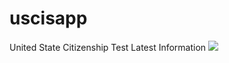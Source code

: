 # uscisapp
United State Citizenship Test Latest Information
<img  src="https://previews.dropbox.com/p/thumb/AAQP19eU_fOnBHtrgXWr8O1diC4zxzg-tMf21X8rw9ONqZ9AS41jFX_zlmcYR5ZXnF1937hI2rIgrqkKiyWkRqljpEuqBzuQcrk-Fx58ToURIKMFzPtQrsC8UWJszGlq2JPWY2RqTxM7-Oj_1LHs3A-CjWHcMfwN9GKGgJW8KO1bMs6wpSh9jQh9GVFqvdH1kWFvvVc24J4HjUDC9go_UHQyf8DQkghj-uX-vUp14pe7YK2i3wxLWkP6EaLqxq0UuBQ/p.png?size=2048x1536&size_mode=3">
